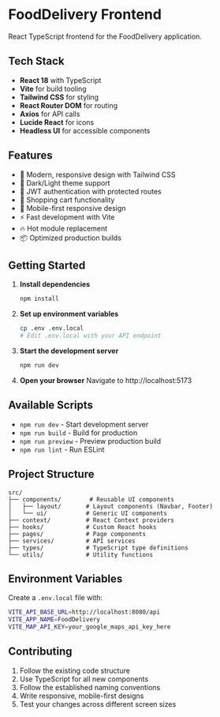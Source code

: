 # FoodDelivery Frontend

React TypeScript frontend for the FoodDelivery application.

## Tech Stack

- **React 18** with TypeScript
- **Vite** for build tooling
- **Tailwind CSS** for styling
- **React Router DOM** for routing
- **Axios** for API calls
- **Lucide React** for icons
- **Headless UI** for accessible components

## Features

- 🎨 Modern, responsive design with Tailwind CSS
- 🌙 Dark/Light theme support
- 🔐 JWT authentication with protected routes
- 🛒 Shopping cart functionality
- 📱 Mobile-first responsive design
- ⚡ Fast development with Vite
- 🔥 Hot module replacement
- 📦 Optimized production builds

## Getting Started

1. **Install dependencies**
   ```bash
   npm install
   ```

2. **Set up environment variables**
   ```bash
   cp .env .env.local
   # Edit .env.local with your API endpoint
   ```

3. **Start the development server**
   ```bash
   npm run dev
   ```

4. **Open your browser**
   Navigate to http://localhost:5173

## Available Scripts

- `npm run dev` - Start development server
- `npm run build` - Build for production
- `npm run preview` - Preview production build
- `npm run lint` - Run ESLint

## Project Structure

```
src/
├── components/        # Reusable UI components
│   ├── layout/       # Layout components (Navbar, Footer)
│   └── ui/           # Generic UI components
├── context/          # React Context providers
├── hooks/            # Custom React hooks
├── pages/            # Page components
├── services/         # API services
├── types/            # TypeScript type definitions
└── utils/            # Utility functions
```

## Environment Variables

Create a `.env.local` file with:

```bash
VITE_API_BASE_URL=http://localhost:8080/api
VITE_APP_NAME=FoodDelivery
VITE_MAP_API_KEY=your_google_maps_api_key_here
```

## Contributing

1. Follow the existing code structure
2. Use TypeScript for all new components
3. Follow the established naming conventions
4. Write responsive, mobile-first designs
5. Test your changes across different screen sizes
